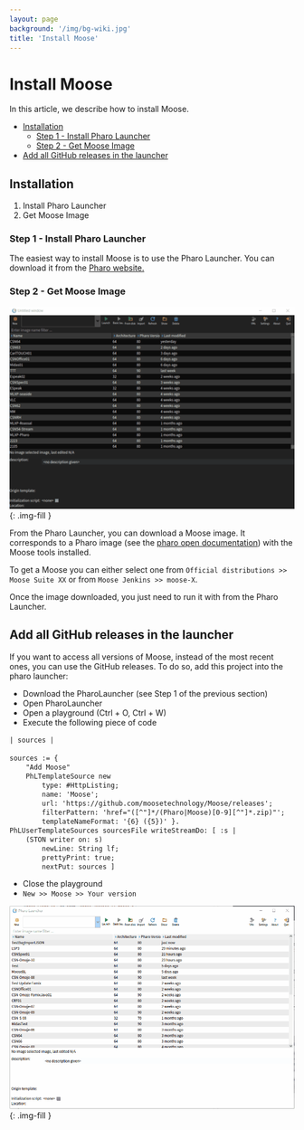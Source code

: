 ```yaml
---
layout: page
background: '/img/bg-wiki.jpg'
title: 'Install Moose'
---
```


# Install Moose <!-- omit in toc -->

In this article, we describe how to install Moose.

- [Installation](#installation)
  - [Step 1 - Install Pharo Launcher](#step-1---install-pharo-launcher)
  - [Step 2 - Get Moose Image](#step-2---get-moose-image)
- [Add all GitHub releases in the launcher](#add-all-github-releases-in-the-launcher)

## Installation

1. Install Pharo Launcher
2. Get Moose Image

### Step 1 - Install Pharo Launcher

The easiest way to install Moose is to use the Pharo Launcher.
You can download it from the [Pharo website.](https://pharo.org/web/download)

### Step 2 - Get Moose Image

![Download Moose image](res/downloadMoose.gif){: .img-fill }

From the Pharo Launcher, you can download a Moose image.
It corresponds to a Pharo image (see the [pharo open documentation](https://github.com/pharo-open-documentation)) with the Moose tools installed.

To get a Moose you can either select one from `Official distributions >> Moose Suite XX` or from `Moose Jenkins >> moose-X`.

Once the image downloaded, you just need to run it with from the Pharo Launcher.

## Add all GitHub releases in the launcher

If you want to access all versions of Moose, instead of the most recent ones, you can use the GitHub releases. To do so, add this project into the pharo launcher:

- Download the PharoLauncher (see Step 1 of the previous section)
- Open PharoLauncher
- Open a playground (Ctrl + O, Ctrl + W)
- Execute the following piece of code

```st
| sources |

sources := {
    "Add Moose"
    PhLTemplateSource new
        type: #HttpListing;
        name: 'Moose';
        url: 'https://github.com/moosetechnology/Moose/releases';
        filterPattern: 'href="([^"]*/(Pharo|Moose)[0-9][^"]*.zip)"';
        templateNameFormat: '{6} ({5})' }.
PhLUserTemplateSources sourcesFile writeStreamDo: [ :s |
    (STON writer on: s)
        newLine: String lf;
        prettyPrint: true;
        nextPut: sources ]
```

- Close the playground
- `New >> Moose >> Your version`

![Download Moose image](res/downloadMooseGitHubReleases.gif){: .img-fill }
